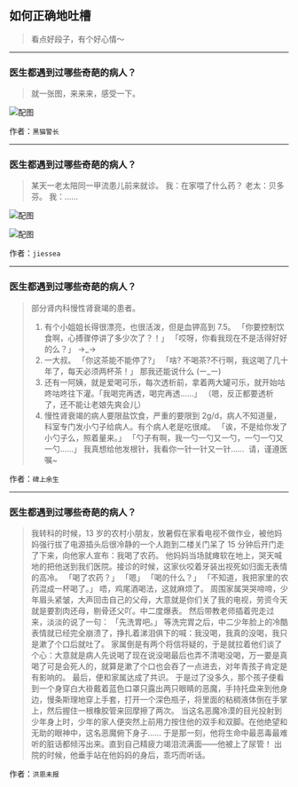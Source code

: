 ## 如何正确地吐槽

> 看点好段子，有个好心情～


 
---

### 医生都遇到过哪些奇葩的病人？

> 就一张图，来来来，感受一下。



![配图](http://pic1.zhimg.com/70/v2-ab479c8a22b3b2a175649b38c00007f4_b.jpg)


作者：`黑猫警长`

---

### 医生都遇到过哪些奇葩的病人？

> 某天一老太陪同一甲流患儿前来就诊。
> 我：在家喂了什么药？
> 老太：贝多芬。
> 我：……



![配图](http://pic3.zhimg.com/70/v2-969dbd793c849e4d56f41bf090b3917e_b.jpg)



![配图](http://pic1.zhimg.com/70/v2-0ca34e951237b375d2f115015d9e5b18_b.jpg)


作者：`jiessea`

---

### 医生都遇到过哪些奇葩的病人？

> 部分肾内科慢性肾衰竭的患者。
> 1. 有个小姐姐长得很漂亮，也很活泼，但是血钾高到 7.5。
> 「你要控制饮食啊，心搏骤停讲了多少次了？！」
> 「哎呀，你看我现在不是活得好好的么？」
> →_→
> 2. 一大叔。
> 「你这茶能不能停了?」
> 「啥? 不喝茶?不行啊，我这喝了几十年了，每天必须两杯茶！」
> 那我还能说什么 (ー_ー)
> 3. 还有一阿姨，就是爱喝可乐，每次透析前，拿着两大罐可乐，就开始咕咚咕咚往下灌。「我喝完再透，喝完再透……」
> （嗯，反正都要透析了，还不能让老娘先爽会儿）
> 4. 慢性肾衰竭的病人要限盐饮食，严重的要限到 2g/d，病人不知道量，科室专门发小勺子给病人。有个病人老是吃很咸。
> 「诶，不是给你发了小勺子么，照着量来。」
> 「勺子有啊，我一勺一勺又一勺，一勺一勺又一勺……」
> 我真想给他发根针，我看你一针一针又一针……
>  请，谨遵医嘱~


作者：`碑上余生`

---

### 医生都遇到过哪些奇葩的病人？

> 我转科的时候，13 岁的农村小朋友，放暑假在家看电视不做作业，被他妈妈强行拔了电源插头后很冷静的一个人跑到二楼关门呆了 15 分钟后开门走了下来，向他家人宣布：我喝了农药。
> 他妈妈当场就瘫软在地上，哭天喊地的把他送到我们医院。接诊的时候，这家伙咬着牙装出视死如归面无表情的高冷。
> 「喝了农药？」
> 「嗯」
> 「喝的什么？」
> 「不知道，我把家里的农药混成一杯喝了。」
> 唔，鸡尾酒喝法，这就麻烦了。
> 周围家属哭哭啼啼，少年眉头紧皱，大声回击自己的父母，大意就是你们关了我的电视，劳资今天就是要割肉还母，剔骨还父吖。中二度爆表。
> 然后带教老师插着兜走过来，淡淡的说了一句：
> 「先洗胃吧。」
> 等洗完胃之后，中二少年脸上的冷酷表情就已经完全崩溃了，挣扎着涕泪俱下的喊：我没喝，我真的没喝，我只是漱了个口后就吐了。
> 家属倒是有两个将信将疑的，于是就拉着他们谈了个心：大意就是病人先说喝了现在说没喝最后也弄不清喝没喝，万一要是真喝了可是会死人的，就算是漱了个口也会吞了一点进去，对年青孩子肯定是有影响的。
> 最后，便和家属达成了共识。
> 于是过了没多久，那个孩子便看到一个身穿白大褂戴着蓝色口罩只露出两只眼睛的恶魔，手持托盘来到他身边，慢条斯理地穿上手套，打开一个深色瓶子，将里面的粘稠液体倒在手掌上，然后握住一根橡胶管来回摩擦了两次。
> 当这名恶魔冷漠的目光投射到少年身上时，少年的家人便突然上前用力按住他的双手和双脚。在他绝望和无助的眼神中，这名恶魔俯下身子……
> 于是那一刻，他将生命中最恶毒最难听的脏话都倾泻出来。直到自己精疲力竭泪流满面——他被上了尿管！
> 出院的时候，他垂手站在他妈妈的身后，乖巧而听话。


作者：`洪恩未报`